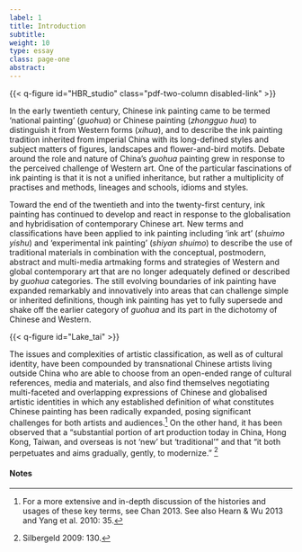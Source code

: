```yaml
---
label: 1
title: Introduction
subtitle:
weight: 10
type: essay
class: page-one
abstract:
---
```



{{< q-figure id="HBR_studio" class="pdf-two-column disabled-link" >}}

In the early twentieth century, Chinese ink painting came to be termed ‘national painting’ (*guohua*) or Chinese painting (*zhongguo hua*) to distinguish it from Western forms (*xihua*), and to describe the ink painting tradition inherited from imperial China with its long-defined styles and subject matters of figures, landscapes and flower-and-bird motifs. Debate around the role and nature of China’s *guohua* painting grew in response to the perceived challenge of Western art. One of the particular fascinations of ink painting is that it is not a unified inheritance, but rather a multiplicity of practises and methods, lineages and schools, idioms and styles.

Toward the end of the twentieth and into the twenty-first century, ink painting has continued to develop and react in response to the globalisation and hybridisation of contemporary Chinese art. New terms and classifications have been applied to ink painting including ‘ink art’ (*shuimo yishu*) and ‘experimental ink painting’ (*shiyan shuimo*) to describe the use of traditional materials in combination with the conceptual, postmodern, abstract and multi-media artmaking forms and strategies of Western and global contemporary art that are no longer adequately defined or described by *guohua* categories. The still evolving boundaries of ink painting have expanded remarkably and innovatively into areas that can challenge simple or inherited definitions, though ink painting has yet to fully supersede and shake off the earlier category of *guohua* and its part in the dichotomy of Chinese and Western.

{{< q-figure id="Lake_tai" >}}

The issues and complexities of artistic classification, as well as of cultural identity, have been compounded by
transnational Chinese artists living outside China who are able to choose from an open-ended range of cultural references, media and materials, and also find themselves negotiating multi-faceted and overlapping expressions of Chinese and globalised artistic identities in which any established definition of what constitutes Chinese painting has been radically expanded, posing significant challenges for both artists and audiences.[^1] On the other hand, it has been observed that a “substantial portion of art production today in China, Hong Kong, Taiwan, and overseas is not ‘new’ but ‘traditional’” and that “it both perpetuates and aims gradually, gently, to modernize.” [^2]

#### Notes
[^1]: For a more extensive and in-depth discussion of the histories and usages of these key terms, see Chan 2013. See also Hearn & Wu 2013 and Yang et al. 2010: 35.
[^2]: Silbergeld 2009: 130.
